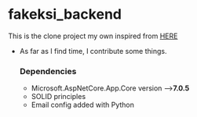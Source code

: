 # fakeksi_backend

This is the clone project my own inspired from [HERE](https://eksisozluk1923.com)

- As far as I find time, I contribute some things.


  ### Dependencies
   - Microsoft.AspNetCore.App.Core  version -->**7.0.5**
   -  SOLID principles
   -  Email config added with Python 




